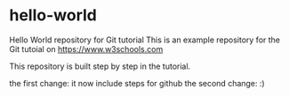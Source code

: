 # hello-world
Hello World repository for Git tutorial
This is an example repository for the Git tutoial on https://www.w3schools.com

This repository is built step by step in the tutorial. 

the first change: it now include steps for github
the second change: :)
